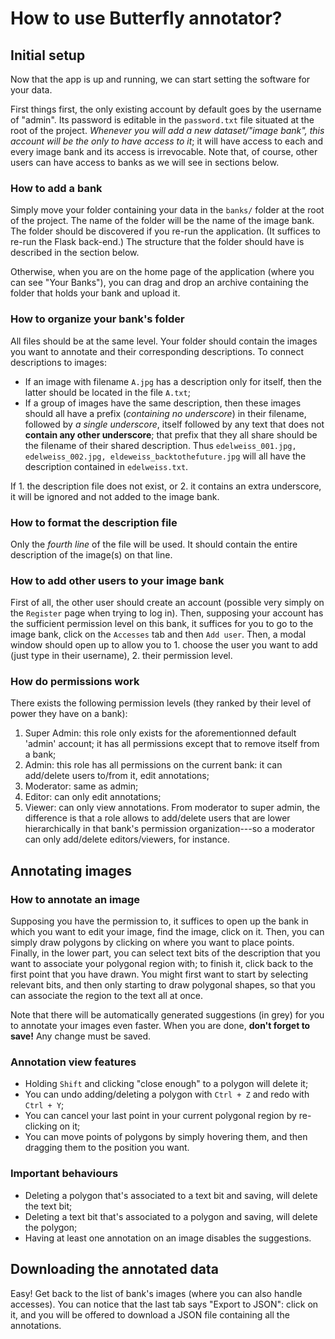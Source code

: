 # How to use Butterfly annotator?

## Initial setup
Now that the app is up and running, we can start setting the software for your data.

First things first, the only existing account by default goes by the username of "admin". Its password is editable in the `password.txt` file situated at the root of the project. *Whenever you will add a new dataset/"image bank", this account will be the only to have access to it*; it will have access to each and every image bank and its access is irrevocable. Note that, of course, other users can have access to banks as we will see in sections below.

### How to add a bank
Simply move your folder containing your data in the `banks/` folder at the root of the project. The name of the folder will be the name of the image bank. The folder should be discovered if you re-run the application. (It suffices to re-run the Flask back-end.) The structure that the folder should have is described in the section below. 

Otherwise, when you are on the home page of the application (where you can see "Your Banks"), you can drag and drop an archive containing the folder that holds your bank and upload it.

### How to organize your bank's folder
All files should be at the same level. Your folder should contain the images you want to annotate and their corresponding descriptions. To connect descriptions to images:
- If an image with filename `A.jpg` has a description only for itself, then the latter should be located in the file `A.txt`;
- If a group of images have the same description, then these images should all have a prefix (*containing no underscore*) in their filename, followed by *a single underscore*, itself followed by any text that does not **contain any other underscore**; that prefix that they all share should be the filename of their shared description. Thus `edelweiss_001.jpg, edelweiss_002.jpg, eldeweiss_backtothefuture.jpg` will all have the description contained in `edelweiss.txt`.

If 1. the description file does not exist, or 2. it contains an extra underscore, it will be ignored and not added to the image bank.

### How to format the description file
Only the *fourth line* of the file will be used. It should contain the entire description of the image(s) on that line.

### How to add other users to your image bank
First of all, the other user should create an account (possible very simply on the `Register` page when trying to log in). Then, supposing your account has the sufficient permission level on this bank, it suffices for you to go to the image bank, click on the `Accesses` tab and then `Add user`. Then, a modal window should open up to allow you to 1. choose the user you want to add (just type in their username), 2. their permission level.

### How do permissions work
There exists the following permission levels (they ranked by their level of power they have on a bank):
1. Super Admin: this role only exists for the aforementionned default 'admin' account; it has all permissions except that to remove itself from a bank;
2. Admin: this role has all permissions on the current bank: it can add/delete users to/from it, edit annotations;
3. Moderator: same as admin;
4. Editor: can only edit annotations;
5. Viewer: can only view annotations.
From moderator to super admin, the difference is that a role allows to add/delete users that are lower hierarchically in that bank's permission organization---so a moderator can only add/delete editors/viewers, for instance.

## Annotating images

### How to annotate an image
Supposing you have the permission to, it suffices to open up the bank in which you want to edit your image, find the image, click on it. Then, you can simply draw polygons by clicking on where you want to place points. Finally, in the lower part, you can select text bits of the description that you want to associate your polygonal region with; to finish it, click back to the first point that you have drawn. You might first want to start by selecting relevant bits, and then only starting to draw polygonal shapes, so that you can associate the region to the text all at once.

Note that there will be automatically generated suggestions (in grey) for you to annotate your images even faster. When you are done, **don't forget to save!** Any change must be saved.

### Annotation view features
- Holding `Shift` and clicking "close enough" to a polygon will delete it;
- You can undo adding/deleting a polygon with `Ctrl + Z` and redo with `Ctrl + Y`;
- You can cancel your last point in your current polygonal region by re-clicking on it;
- You can move points of polygons by simply hovering them, and then dragging them to the position you want.

### Important behaviours
- Deleting a polygon that's associated to a text bit and saving, will delete the text bit;
- Deleting a text bit that's associated to a polygon and saving, will delete the polygon;
- Having at least one annotation on an image disables the suggestions.

## Downloading the annotated data
Easy! Get back to the list of bank's images (where you can also handle accesses). You can notice that the last tab says "Export to JSON": click on it, and you will be offered to download a JSON file containing all the annotations.
